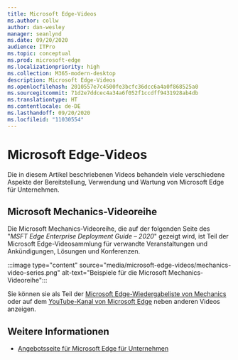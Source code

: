 ```yaml
---
title: Microsoft Edge-Videos
ms.author: collw
author: dan-wesley
manager: seanlynd
ms.date: 09/20/2020
audience: ITPro
ms.topic: conceptual
ms.prod: microsoft-edge
ms.localizationpriority: high
ms.collection: M365-modern-desktop
description: Microsoft Edge-Videos
ms.openlocfilehash: 2010557e7c4500fe3bcfc36dcc6a4a0f868525a0
ms.sourcegitcommit: 71d2e7ddcec4a34a6f052f1ccdff9431928ab4db
ms.translationtype: HT
ms.contentlocale: de-DE
ms.lasthandoff: 09/20/2020
ms.locfileid: "11030554"
---
```

# Microsoft Edge-Videos

Die in diesem Artikel beschriebenen Videos behandeln viele verschiedene Aspekte der Bereitstellung, Verwendung und Wartung von Microsoft Edge für Unternehmen.

## Microsoft Mechanics-Videoreihe

Die Microsoft Mechanics-Videoreihe, die auf der folgenden Seite des "*MSFT Edge Enterprise Deployment Guide – 2020*" gezeigt wird, ist Teil der Microsoft Edge-Videosammlung für verwandte Veranstaltungen und Ankündigungen, Lösungen und Konferenzen.

:::image type="content" source="media/microsoft-edge-videos/mechanics-video-series.png" alt-text="Beispiele für die Microsoft Mechanics-Videoreihe":::

Sie können sie als Teil der [Microsoft Edge-Wiedergabeliste von Mechanics](https://www.youtube.com/playlist?list=PLXtHYVsvn_b-uXh1tMeYpT-0iD8tD3tFy) oder auf dem [YouTube-Kanal von Microsoft Edge](https://www.youtube.com/channel/UCIGx7oT8p6-jUpOfg98yelA) neben anderen Videos anzeigen.

## Weitere Informationen

- [Angebotsseite für Microsoft Edge für Unternehmen](https://aka.ms/EdgeEnterprise)